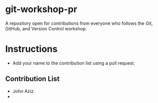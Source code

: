 # git-workshop-pr
A repository open for contributions from everyone who follows the Git, GitHub, and Version Control workshop.

# Instructions

- Add your name to the contribution list using a pull request.

## Contribution List
- John Aziz
- 

